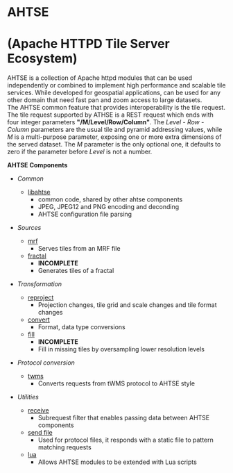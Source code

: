 # AHTSE
# (Apache HTTPD Tile Server Ecosystem)

AHTSE is a collection of Apache httpd modules that can be used independently or combined to implement high performance and scalable tile services.  While developed for geospatial applications, can be used for any other domain that need fast pan and zoom access to large datasets.  
The AHTSE common feature that provides interoperability is the tile request.  The tile request supported by ATHSE is a REST request which ends with four integer parameters **"/M/Level/Row/Column"**.  The _Level - Row - Column_ parameters are the usual tile and pyramid addressing values, while _M_ is a multi-purpose parameter, exposing one or more extra dimensions of the served dataset. The _M_ parameter is the only optional one, it defaults to zero if the parameter before _Level_ is not a number.

**AHTSE Components**

* *Common*
  * [libahtse](https://github.com/lucianpls/libahtse)
    * common code, shared by other ahtse components
    * JPEG, JPEG12 and PNG encoding and deconding
    * AHTSE configuration file parsing
    
* *Sources*
  * [mrf](https://github.com/lucianpls/mod_mrf)
    * Serves tiles from an MRF file
  * [fractal](https://github.com/lucianpls/mod_fractal_tiles)
    * **INCOMPLETE**
    * Generates tiles of a fractal

* *Transformation*
  * [reproject](https://github.com/lucianpls/mod_reproject)
    * Projection changes, tile grid and scale changes and tile format changes
  * [convert](https://github.com/lucianpls/mod_convert)
    * Format, data type conversions
  * [fill](https://github.com/lucianpls/mod_ahtse_fill)
    * **INCOMPLETE**
    * Fill in missing tiles by oversampling lower resolution levels

* *Protocol conversion*
  * [twms](https://github.com/lucianpls/mod_twms)
    * Converts requests from tWMS protocol to AHTSE style

* *Utilities*
  * [receive](https://github.com/lucianpls/mod_receive)
    * Subrequest filter that enables passing data between AHTSE components
  * [send file](https://github.com/lucianpls/mod_sfim)
    * Used for protocol files, it responds with a static file to pattern matching requests
  * [lua](https://github.com/lucianpls/mod_ahtse_lua)
    * Allows AHTSE modules to be extended with Lua scripts
